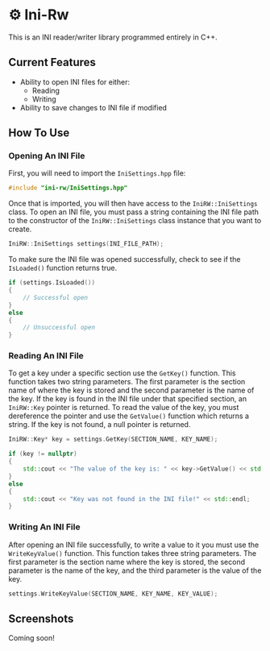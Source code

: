 # ⚙️ Ini-Rw
This is an INI reader/writer library programmed entirely in C++.

## Current Features
* Ability to open INI files for either:
    * Reading
    * Writing
* Ability to save changes to INI file if modified

## How To Use
### Opening An INI File
First, you will need to import the `IniSettings.hpp` file:
```cpp
#include "ini-rw/IniSettings.hpp"
```

Once that is imported, you will then have access to the `IniRW::IniSettings` class. To open an INI file, you must pass a string containing the INI file path to the constructor of the `IniRW::IniSettings` class instance that you want to create.
```cpp
IniRW::IniSettings settings(INI_FILE_PATH);
```

To make sure the INI file was opened successfully, check to see if the `IsLoaded()` function returns true.
```cpp
if (settings.IsLoaded())
{
    // Successful open
}
else
{
    // Unsuccessful open
}
```

### Reading An INI File
To get a key under a specific section use the `GetKey()` function. This function takes two string parameters. The first parameter is the section name of where the key is stored and the second parameter is the name of the key. If the key is found in the INI file under that specified section, an `IniRW::Key` pointer is returned. To read the value of the key, you must dereference the pointer and use the `GetValue()` function which returns a string. If the key is not found, a null pointer is returned.
```cpp
IniRW::Key* key = settings.GetKey(SECTION_NAME, KEY_NAME);

if (key != nullptr)
{
    std::cout << "The value of the key is: " << key->GetValue() << std::endl;
}
else
{
    std::cout << "Key was not found in the INI file!" << std::endl;
}
```

### Writing An INI File
After opening an INI file successfully, to write a value to it you must use the `WriteKeyValue()` function. This function takes three string parameters. The first parameter is the section name where the key is stored, the second parameter is the name of the key, and the third parameter is the value of the key.
```cpp
settings.WriteKeyValue(SECTION_NAME, KEY_NAME, KEY_VALUE);
```

## Screenshots
Coming soon!
